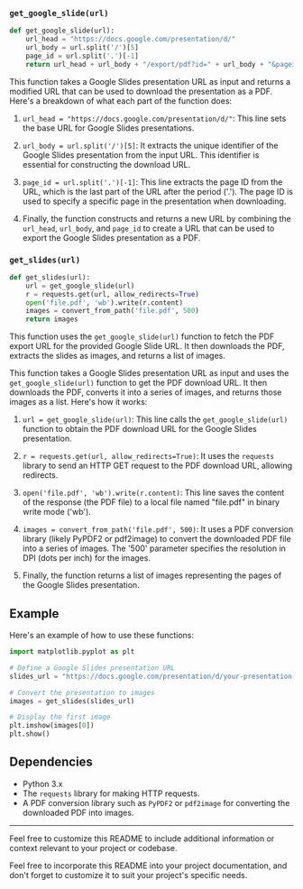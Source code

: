 ### `get_google_slide(url)`

```python
def get_google_slide(url):
    url_head = "https://docs.google.com/presentation/d/"
    url_body = url.split('/')[5]
    page_id = url.split('.')[-1]
    return url_head + url_body + "/export/pdf?id=" + url_body + "&pageid=" + page_id
```

This function takes a Google Slides presentation URL as input and returns a modified URL that can be used to download the presentation as a PDF. Here's a breakdown of what each part of the function does:

1. `url_head = "https://docs.google.com/presentation/d/"`: This line sets the base URL for Google Slides presentations.

2. `url_body = url.split('/')[5]`: It extracts the unique identifier of the Google Slides presentation from the input URL. This identifier is essential for constructing the download URL.

3. `page_id = url.split('.')[-1]`: This line extracts the page ID from the URL, which is the last part of the URL after the period ('.'). The page ID is used to specify a specific page in the presentation when downloading.

4. Finally, the function constructs and returns a new URL by combining the `url_head`, `url_body`, and `page_id` to create a URL that can be used to export the Google Slides presentation as a PDF.

### `get_slides(url)`

```python
def get_slides(url):
    url = get_google_slide(url)
    r = requests.get(url, allow_redirects=True)
    open('file.pdf', 'wb').write(r.content)
    images = convert_from_path('file.pdf', 500)
    return images
```

This function uses the `get_google_slide(url)` function to fetch the PDF export URL for the provided Google Slide URL. It then downloads the PDF, extracts the slides as images, and returns a list of images.

This function takes a Google Slides presentation URL as input and uses the `get_google_slide(url)` function to get the PDF download URL. It then downloads the PDF, converts it into a series of images, and returns those images as a list. Here's how it works:

1. `url = get_google_slide(url)`: This line calls the `get_google_slide(url)` function to obtain the PDF download URL for the Google Slides presentation.

2. `r = requests.get(url, allow_redirects=True)`: It uses the `requests` library to send an HTTP GET request to the PDF download URL, allowing redirects.

3. `open('file.pdf', 'wb').write(r.content)`: This line saves the content of the response (the PDF file) to a local file named "file.pdf" in binary write mode ('wb').

4. `images = convert_from_path('file.pdf', 500)`: It uses a PDF conversion library (likely PyPDF2 or pdf2image) to convert the downloaded PDF file into a series of images. The '500' parameter specifies the resolution in DPI (dots per inch) for the images.

5. Finally, the function returns a list of images representing the pages of the Google Slides presentation.

## Example

Here's an example of how to use these functions:

```python
import matplotlib.pyplot as plt

# Define a Google Slides presentation URL
slides_url = "https://docs.google.com/presentation/d/your-presentation-id/edit"

# Convert the presentation to images
images = get_slides(slides_url)

# Display the first image
plt.imshow(images[0])
plt.show()
```

## Dependencies

- Python 3.x
- The `requests` library for making HTTP requests.
- A PDF conversion library such as `PyPDF2` or `pdf2image` for converting the downloaded PDF into images.

---

Feel free to customize this README to include additional information or context relevant to your project or codebase.

Feel free to incorporate this README into your project documentation, and don't forget to customize it to suit your project's specific needs.




